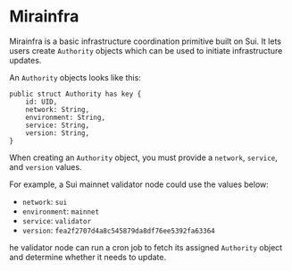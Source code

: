 # Mirainfra

Mirainfra is a basic infrastructure coordination primitive built on Sui. It lets users create `Authority` objects which can be used to initiate infrastructure updates.

An `Authority` objects looks like this:

```
public struct Authority has key {
    id: UID,
    network: String,
    environment: String,
    service: String,
    version: String,
}
```

When creating an `Authority` object, you must provide a `network`, `service`, and `version` values.

For example, a Sui mainnet validator node could use the values below:

* `network`: `sui`
* `environment`: `mainnet`
* `service`: `validator`
* `version`: `fea2f2707d4a8c545879da8df76ee5392fa63364`

he validator node can run a cron job to fetch its assigned `Authority` object and determine whether it needs to update.